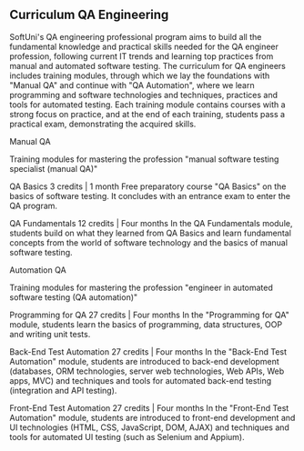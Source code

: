 Curriculum
QA Engineering
----------------------------------------------------------------------------------------
SoftUni's QA engineering professional program aims to build all the fundamental knowledge and practical skills needed for the QA engineer profession, following current IT trends and learning top practices from manual and automated software testing. The curriculum for QA engineers includes training modules, through which we lay the foundations with "Manual QA" and continue with "QA Automation", where we learn programming and software technologies and techniques, practices and tools for automated testing. Each training module contains courses with a strong focus on practice, and at the end of each training, students pass a practical exam, demonstrating the acquired skills.


Manual QA

Training modules for mastering the profession "manual software testing specialist (manual QA)"

QA Basics
3 credits | 1 month
Free preparatory course "QA Basics" on the basics of software testing. It concludes with an entrance exam to enter the QA program.

QA Fundamentals
12 credits | Four months
In the QA Fundamentals module, students build on what they learned from QA Basics and learn fundamental concepts from the world of software technology and the basics of manual software testing.


Automation QA

Training modules for mastering the profession "engineer in automated software testing (QA automation)"

Programming for QA
27 credits | Four months
In the "Programming for QA" module, students learn the basics of programming, data structures, OOP and writing unit tests.

Back-End Test Automation
27 credits | Four months
In the "Back-End Test Automation" module, students are introduced to back-end development (databases, ORM technologies, server web technologies, Web APIs, Web apps, MVC) and techniques and tools for automated back-end testing (integration and API testing).

Front-End Test Automation
27 credits | Four months
In the "Front-End Test Automation" module, students are introduced to front-end development and UI technologies (HTML, CSS, JavaScript, DOM, AJAX) and techniques and tools for automated UI testing (such as Selenium and Appium).


